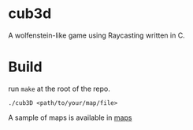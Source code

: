 # cub3d
A wolfenstein-like game using Raycasting written in C.

# Build
run `make` at the root of the repo.

`./cub3D <path/to/your/map/file>`

A sample of maps is available in [maps](https://github.com/dbelpaum/cub3d/tree/main/maps)
